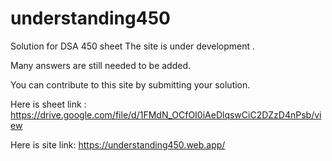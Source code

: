 # understanding450
Solution for DSA 450 sheet
 The site is under development .
 
 Many answers are still needed to be added.
 
 You can contribute to this site by submitting your solution.
 
 Here is sheet link :
 https://drive.google.com/file/d/1FMdN_OCfOI0iAeDlqswCiC2DZzD4nPsb/view

 Here is site link:
 https://understanding450.web.app/
